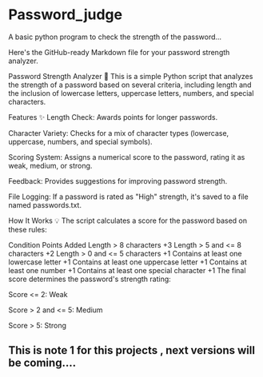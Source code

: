 # Password_judge
A basic python program to check the strength of the  password...

Here's the GitHub-ready Markdown file for your password strength analyzer.

Password Strength Analyzer 🔐
This is a simple Python script that analyzes the strength of a password based on several criteria, including length and the inclusion of lowercase letters, uppercase letters, numbers, and special characters.

Features ✨
Length Check: Awards points for longer passwords.

Character Variety: Checks for a mix of character types (lowercase, uppercase, numbers, and special symbols).

Scoring System: Assigns a numerical score to the password, rating it as weak, medium, or strong.

Feedback: Provides suggestions for improving password strength.

File Logging: If a password is rated as "High" strength, it's saved to a file named passwords.txt.

How It Works 💡
The script calculates a score for the password based on these rules:

Condition	Points Added
Length > 8 characters	+3
Length > 5 and <= 8 characters	+2
Length > 0 and <= 5 characters	+1
Contains at least one lowercase letter	+1
Contains at least one uppercase letter	+1
Contains at least one number	+1
Contains at least one special character	+1
The final score determines the password's strength rating:

Score <= 2: Weak

Score > 2 and <= 5: Medium

Score > 5: Strong

## This is note 1 for this projects , next versions will be coming....
